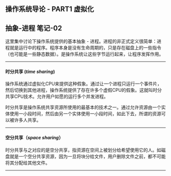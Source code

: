 ## 操作系统导论 - PART1 虚拟化

## 抽象-进程 笔记-02

这里集中讨论下操作系统提供的基本抽象 - 进程。进程的非正式定义很简单：进程就是运行中的程序。程序本身是没有生命周期的，只是存在磁盘上的一些指令（也可能是一些静态数据）。是操作系统让这些字节运行起来，让程序发挥作用。

---

#### 时分共享 ($time$ $sharing$)

操作系统通过虚拟化CPU来提供这种假象。通过让一个进程只运行一个事件片，然后切换到其他进程，操作系统提供了存在许多个虚假CPU的假象。这就叫时分共享CPU技术。允许用户如愿的运行多个并发进程。

时分共享是操作系统共享资源所使用的最基本的技术之一。通过允许资源由一个实体使用一小段时间，然后由另一个实体使用一小段时间，如此下去，所谓的资源可以被许多人共享。

---

#### 空分共享（$space$ $sharing$）

时分共享与之对应的是空分共享，指资源在空间上被划分给希望使用它的人。如磁盘就是一个空分共享资源，因为一旦将块分给文件，用户删除文件之前，都不可能将其分配给其他文件。

---


